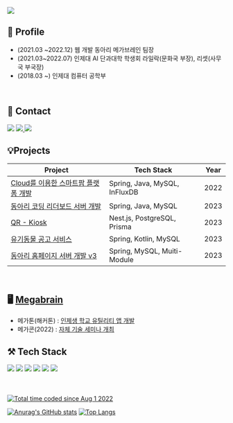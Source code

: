 ![](https://github-profile-summary-cards.vercel.app/api/cards/profile-details?username=MoonSangWon&theme=nord_light)

## 📌 Profile

- (2021.03 ~2022.12) 웹 개발 동아리 메가브레인 팀장
- (2021.03~2022.07) 인제대 AI 단과대학 학생회 라일락(문화국 부장), 리셋(사무국 부국장)
- (2018.03 ~) 인제대 컴퓨터 공학부
<br>

## 📩 Contact

<a href="https://velog.io/@kuim75">
<img src="https://img.shields.io/badge/Velog-20C997?style=for-the-badge&logo=Velog&logoColor=white"/></a>
    <a href="https://curious-bubbler-f7d.notion.site/HOME-97b90076e25c4f91a84ae7e04028819c" target="_blank"><img src="https://img.shields.io/badge/Notion-000000?style=for-the-badge&logo=Notion&logoColor=white"/>
<a href="https://moon125774@gmail.com" target="_blank"><img src="https://img.shields.io/badge/gmail-ffffff?style=for-the-badge&logo=gmail&logoColor=Red"/></a>
<br>

## 💡Projects

| Project                                                                                   | Tech Stack                    | Year |
| ----------------------------------------------------------------------------------------- | ----------------------------- | ---- |
| [Cloud를 이용한 스마트팜 플랫폼 개발](https://github.com/Cloud-Farmer/backend)            | Spring, Java, MySQL, InFluxDB | 2022 |
| [동아리 코딩 리더보드 서버 개발](https://github.com/inje-megabrain/Mega-Waka-Board-be-v3) | Spring, Java, MySQL           | 2023 |
| [QR - Kiosk](https://github.com/jadru/qr-kiosk)                                           | Nest.js, PostgreSQL, Prisma   | 2023 |
| [유기동물 공고 서비스](https://github.com/ToyPJ-MC/abandoned-pets-be)                     | Spring, Kotlin, MySQL         | 2023 |
| [동아리 홈페이지 서버 개발 v3](https://github.com/inje-megabrain/megabrain-apps-be)       | Spring, MySQL, Muiti-Module   | 2023 |
<br>
    
## 🖥️ [Megabrain](https://www.megabrain.kr/)

- 메가톤(해커톤) : [인제생 학교 유틸리티 앱 개발](https://www.megabrain.kr/899fefaf96624cbc9127a7e073c60309)
- 메가콘(2022) : [자체 기술 세미나 개최](https://official-website-megabrain.vercel.app/con-2022)
  <br>

## ⚒️ Tech Stack

<p align="left" display="inline-block">
  <img src="https://img.shields.io/badge/JAVA-007396?style=for-the-badge&logo=java&logoColor=white"> 
    <img src="https://img.shields.io/badge/Spring-6DB33F?style=for-the-badge&logo=Spring&logoColor=white">
    <img src="https://img.shields.io/badge/SpringBoot-6DB33F?style=for-the-badge&logo=SpringBoot&logoColor=white">
<img src="https://img.shields.io/badge/kotiln-5F00FF?style=for-the-badge&logo=kotiln&logoColor=white">
<img src="https://img.shields.io/badge/mysql-FFFFFF?style=for-the-badge&logo=mysql&logoColor=black">
<img src="https://img.shields.io/badge/postgresql-4374D9?style=for-the-badge&logo=postgresql&logoColor=white">
<br><br><br><br>
<a href="https://wakatime.com/@182dff72-168b-467b-ad05-30feb9d9a130"><img src="https://wakatime.com/badge/user/182dff72-168b-467b-ad05-30feb9d9a130.svg" alt="Total time coded since Aug 1 2022" /></a>

[![Anurag's GitHub stats](https://github-readme-stats.vercel.app/api?username=moonsangwon)](https://github.com/moonsangwon/github-readme-stats)
[![Top Langs](https://github-readme-stats.vercel.app/api/top-langs/?username=moonsangwon&layout=compact)](https://github.com/anuraghazra/github-readme-stats)
<br><br>

